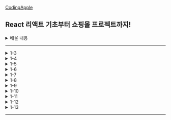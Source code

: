 [CodingApple](https://online.codingapple.com/course/react-basic/)

## React 리액트 기초부터 쇼핑몰 프로젝트까지!
<details>
<summary>배울 내용</summary>

    – class 문법 없이 개발하는 2020스타일 easy-mode 리액트

    – 컴포넌트, Props, State를 이용한 웹앱 개발

    – 리액트로 HTML 모듈화해서 개발하는 법

    – JSX for 반복문, 이벤트 핸들러 등 어떻게 쓰는지 정확히 알려줌

    – 리액트 CLI로 프로젝트 생성, 관리, 빌드하는 법

    – Redux와 context API로 데이터 관리

    – Ajax 등으로 서버 API 요청하는 법 (을 배울 텐데 Ajax가 뭔지 모르니까 그것부터)

    – 라우터로 페이지 나누기

    – 리액트에서 CSS 스타일링 잘하는 법 (styled component, SASS)

    – import/destructuring/arrow function 등 필요한 ES6 문법들

    – 스마트폰에 설치 가능한 Progressive Web App으로 리액트사이트 발행하기

    – (포트폴리오 자랑용) github pages를 이용해 사이트 발행

</details>

-----

<details>
<summary>1-3</summary>
JSX를 이용해 HTML 페이지 제작해보는 건 처음이겠죠

    - 리액트에서 class=""를 넣고 싶다면 className=""

    - 데이터바인딩 var data = '안녕하세요'; <div>{ data }</div>
      -> { } 꼭 중괄호 안에

    - <div style = {{ color : 'blue', fontSize : '30px' }}>글씨</div>
      -> {속성명 : '속성값} 대쉬(-) 불가능, 붙여쓰고 앞글자를 대문자로 치환

</details>

<details>
<summary>1-4</summary>
중요한 데이터는 변수 말고 리액트 state로 만들랬죠

    - state를 쓰는 이유
      -> 변수가 변경될 때 자동으로 관련된 HTML을 재렌더링되게 만들고 싶어서
      -> 수정사항이 자동으로 웹페이지에 스무스~하게 반영되게 만들고 싶어서

    - let [a, b] = useState('ㅇㅇㅇㅇ');
      -> a : 실제 저장할 데이터, b : 저장할 데이터를 변결시킬 함수
      -> 데이터바인딩 가능 <h3>{a}</h3> => <h3>ㅇㅇㅇㅇ<h3>
      -> Array, Object 가능 let [a, b] = useState(['ㅇㅇ', 'ㄴㄴ']);

</details>

<details>
<summary>1-5</summary>
버튼에 기능 개발을 해보자 & 리액트 state 변경하는 법

    - 리액트에서 특정 HTML 요소를 클릭했을 때 자바스크립트를 실행하고 싶으면
      -> <div onClick = { 실행할 함수 }>
      -> Click이 대문자, {} 중괄호 사용, 그냥 코드가 아닌 함수를 적어야 함
      -> ex) <div onClick = { 함수이름 }>
             <div onClick = { function(){ 실행할 코드 } }>
             <div onClick = { () => { 실행할 코드 } }>

    - state는 변수와는 다르게 값을 변경할 때 지정된 변경 함수를 써야 함
      -> ㅇㅇ변경(대체할 데이터) 
      -> ex) <span>👍</span> 을 눌렀을 때 따봉이라는 state를 1 증가하려면 어떻게 해야할까요?
             <span onClick = { { () => { 따봉변경(따봉 + 1) } } }>

</details>

<details>
<summary>1-6</summary>
숙제 해설 : 블로그 글 수정버튼 만들기

    - 원래 자바스크립트 내에서 array나 object 자료형은 = 등호로 복사하면 각각 별개의 자료형이 생성되는게 아니라 값을 공유함
      -> ex) var data1 = [1, 2, 3]; var data2 = data1;
         => data1과 data2는 각각 [1, 2, 3]을 별개로 저장하는 게 아닌 똑같은 값을 공유함
         => data1을 변경하면 data2도 자동으로 변경됨
      -> state도 = 등호를 이용해서 복사하면 문제가 일어나기 때문에 완전히 개별 복사본을 만들어주는 카피를 해야 함
         => ex) var 새로운array = [...원본array]
         => function 제목바꾸기() {
                var newArray = [...글제목];
                newArray[0] = '여자코트 추천';
                글제목변경( newArray );
            } 

</details>

<details>
<summary>1-7</summary>
React Component : 많은 div들을 한 단어로 줄이고 싶은 충동이 들 때

    - return () 안에 HTML을 넣을 때 태그 2개를 평행하게 넣을 수 없음
      -> 굳이 쓰고 싶다면
         <div>
            <div></div>
            <div></div> 
         </div>

    - Component : 리액트에서 제공하는 긴 HTML을 한 단어로 깔끔하게 치환해서 넣을 수 있는 문법
      -> 함수 만들 듯, 변수 만들 듯 한 단어로 치환해서 원하는 곳에 꽂아넣을 수 있음
    
    - 방법
      1. function을 이용해서 함수를 하나 만들기
      2. 그 함수 안에 return() 안에 원하는 HTML을 담기
      3. 원하는 곳에서 <Modal></Modal> 이라고 사용했을 때 축약한 HTML이 등장
      -> 축약한 HTML 덩어리를 Component 라고 칭함
      -> ex)
         function App (){
            return (
                <div>
                    HTML 잔뜩있는 곳
                    ...
                    <Modal></Modal>
                </div>
            )
         }

         function Modal(){
             return (
                 <div className="modal">
                    <h2>제목</h2>
                    <p>날짜</p>
                    <p>상세내용</p>
                 </div>
            )
         }
        
    - Component의 특징
      -> Component 이름 지을 땐 보통 영어 대문자로 시작
      -> return() 안에 태그들이 평행하게 여러 개 들어갈 수 없음 ex) <div>, <></>
      -> Component 위치는 보통 funcion App(){} 와 나란히 만듦
         -> 보통 컴포넌트 안에다가 컴포넌트를 만들진 않기 때문
      -> Component 안에 미리 만들어둔 Component 집어넣기도 가능

    - 어떤 HTML들을 Component 만드는게 좋을까
      -> 사이트에 반복해서 출현하는 HTML 덩어리들
      -> 내용이 자주 변경될 것 같은 HTML의 한 부분
      -> 다른 페이지를 만들 때
      -> 다른 팀원과 협업할 때 웹페이지를 컴포넌트 단위로 작업 분배

    - Component 단점
      -> HTML을 깔끔하게 쓰려고 함수 자체를 많이 만드는 것 자체로 관리가 힘듦
      -> <Modal>이라는 컴포넌트가 App(){} 안에 있는 state를 사용하고 싶을 때,
         그냥 바로 쓸 수 없음
         => props라는 문법을 이용해 state를 <Modal>까지 전해줘야 사용 가능

</details>

<details>
<summary>1-8</summary>
클릭하면 동작하는 UI (모달창) 만드는 법

    - 리액트는 중괄호 내에서 if문을 사용할 수 없어서 삼항연산자를 사용해야 함
      -> 조건식 ? 조건식 참일 때 실행할 코드 : 조건식 거짓일 때 실행할 코드 

</details>

<details>
<summary>1-9</summary>
map : 많은 div들을 반복문으로 줄이고 싶은 충동이 들 때

    - 반복문도 {중괄호} 안에서 { for (){} } 이렇게 넣을 수 있지않을까 생각할 수 있지만 {중괄호} 안에는 변수, 함수만 입력 가능함
      -> 중괄호 안에서 쓸 수 있는 map이란 반복문 이용
    
    - 방법
      ex1) 
      var 어레이 = [2, 3, 4];
      어레이.map(function(){
      });
        => 모든 array에 붙일 수 있으며 소괄호 안에 콜백 함수 하나 넣는 게 기본, map 안의 코드가 어레이 자료의 갯수만큼 실행됨(ex1에서 3번)

      ex2)
      var 어레이 = [2, 3, 4];
      어레이.map(function(a){
        return a * 10
      });
        => 콜백 함수 소괄호 안에 파라미터를 아무 이름이나 입력해주면(ex2에서 a), a라는 파라미터가 어레이 안에 있던 모든 자료를 하나씩 출력해주는 역할을 함 => [20, 30, 40]이 됨

      ex3)
      var 어레이 = [2, 3, 4];
      var newArray = 어레이.map(function(a){
          return a * 10
      });
        => 참고로 map 함수는 원본 자료형을 변형시키지 않아서 보통 새로운 변수에 담아서 사용함
           newArray에는 [20,30, 40], 원래 어레이에는 [2, 3, 4]
      
    - JSX 안에서 map으로 반복문을 돌리고 싶으면
      1. 원하는 자료에다가 map을 붙이면 그 자료 갯수만큼 반복문 돌리기 가능
      2. 반복을 원하는 HTML을 return 안에 적으면 끝

      ex)
      <div>
        ~~~HTML 잔뜩~~~
        ...
        { 글제목.map(function(){      
            return (<div>안녕</div>)
        }) }
      </div>
        => 현재 글제목 array에는 3개의 데이터가 들어있으니 실행해보면 div도 3개가 남음
    
    - 반복된 HTML에 각각 다른 내용을 부여하고 싶다면
      ex)
      <div>
        ~~~HTML 잔뜩~~~
        ...
        { 글제목.map(function(a){
            return (
                <div className="list">
                  <h3>{ a }</h3>
                  ~~~HTML 잔뜩~~~
                </div>
            )
        }) }
      </div>
        
        -> 반복된 HTML 안에 onClick = {} 이런 거 넣어도 잘 작동함

    - 일반 for 반복문을 사용하고 싶다면
      -> 따로 함수를 만들어서 사용해야 함
      1. 따로 일반 함수를 만들고
      2. 함수 안에 HTML을 담을 array 자료를 하나 생성
      2. 함수 안에서 for 반복문을 이용해 array 내에 HTML을 추가
      4. 완성된 array를 return
      5. 함수를 원하는 곳에 { 함수명() } 데이터바인딩

      ex)
      function 반복된UI(){
        var 어레이 = [];
        for (var i = 0; i < 3; i++) {
            어레이.push(<div>안녕</div>)
        }
        return 어레이
      }
      return (
        <div>
            ~~~HTML 잔뜩~~~
            { 반복된UI() }
        </div>
      )

</details>

<details>
<summary>1-10</summary>
props : 자식이 부모의 state를 가져다쓰고 싶을 땐 말하고 쓰셔야합니다

    - props를 사용하는 이유
      -> 1-7에서 App이라는 컴포넌트 안에 <Modal> 이라는 컴포넌트를 만듦
         App : 부모 컴포넌트 Modal : 자식 컴포넌트
         자식 컴포넌트가 부모 컴포넌트 안에 있던 state를 가져다 쓰고 싶을 때!
         props라는 문법으로 state를 전송한 뒤에 {props.state이름} 

    - 방법
      1. <자식컴포넌트 전송할 이름 = { state명 }> 이렇게 사용한 후
      2. 자식컴포넌트 선언하는 function 안에 파라미터를 하나 만들어주기
      
      ex) 글제목이라는 부모 컴포넌트의 state를 자식 컴포넌트에 전송해보기
      funtion App() {
          let [글제목, 글제목변경] = useState(['aa', 'bb', 'cc']);
          return(
              <div>
                ...
                <Modal 글제목 = {글제목}></Modal>
              </div>
          )
      }
      function Modal(props){
          return(
              <div className="modal">
                <h2>제목 { props.글제목[0] }</h2>
                <p>날짜</p>
                <p>상세내용</p>
              </div>
          )
      }
      -> 1. <Mdoal 전송할이름 = {state명}> 이렇게 원하는 state를 적어주면 전송됨
         2. function Modal(props){} 이렇게 쓰면 전송된 props 사용 가능
         
         => 무한대 전송 가능
         => props라는 파라미터에는 전송한 모든 props 데이터가 들어가있음
            props.글제목 이런 식으로 원하는 것만 꺼내서 쓰면 됨
         => props 전송할 때 꼭 {} 중괄호로 전송해야 하는 건 아님
            <Modal 글제목 = {변수명}> 변수명을 넣고 싶으면 중괄호
            <Modal 글제목 = "강남우동맛집"> 일반 텍스트를 전송하고 싶으면 따옴표

</details>

<details>
<summary>1-11</summary>
(UI 제작 패턴) props를 응용한 상세페이지 만들기

    - 글말고 따로 버튼 3개를 만들어서 한번 개발해봅시다
      각각 버튼을 누르면 각각 다른 제목의 모달 제목이 떠야함
      -> 1. 일단 버튼 3개 만들기
         2. 각각 버튼을 누르면 글제목이 수정되어야 함
            Modal이라는 컴포넌트 안에 제목 부분을 props.글제목[누른제목] 으로 수정
            => 누른제목 이라는 변수가 0이면 0번째 제목이 뜬다
         3. App 안에 누른제목이라는 변수를 state로 만들기 (기본값 0)
            => 몇번째 글제목을 눌렀는지의 정보를 보관하는 곳
         4. 모달창 안에 props.글제목[props.누른제목]으로 수정
            <Modal 글제목 = {글제목} 누른제목 = {누른제목}></Modal>으로 수정
            => 부모가 가진 state를 쓰려면 props로 신고하고 써야하기 때문
               <Modal>이라는 태그 안에서 원하는 이름의 props를 전송하고
               Modal 안에서 props.이름 이런 식으로 써야 함
         => 모달창은 누른제목이라는 state의 숫자에 따라서 제목이 변경됨
    
    - 버튼을 눌렀을 때 state를 변경하려면?
      ex) 
      <button onClick={()=>{ 누른제목변경(0) }}>버튼1</button>
      <button onClick={()=>{ 누른제목변경(1) }}>버튼2</button>   
      <button onClick={()=>{ 누른제목변경(2) }}>버튼3</button>

    - 이제 직접 <h3> 글제목부분에 가서 누르면 state가 변경되게 만들자 (반복문)
      ex)
      {
          글제목.map(function(a){
              return(
                  <div className = "list">
                    <h3 onClick = { () => { 누른제목변경(0) } }>{ a } ~~html~~ </h3>
                  </div>
              )
          })
      }
      -> <button onClick={()=>{ 누른제목 = 0 }}>버튼1</button> 처럼 작성하면 에러
         => state를 변경할 땐 state 변경함수를 사용해야 하고, 등호를 사용하면 안 됨
      -> 클릭했을 때 동작하게 하기 위해 onClick 안에 state 변경함수 삽입
         대충 0이라고 넣었기 때문에 현재는 어떤 제목을 누르던 state가 0으로 변경 됨
    
    - 0이 아니라 각각 제목들마다 누른제목변경(0), 누른제목변경(1) ~~ 이 되도록 해보자
      ex)
      {
          글제목.map(function(a, i){
              return(
                  <div className = "list">
                    <h3 onClick = { () => { 누른제목변경(i) } }>{ a } ~~html~~ </h3>
                  </div>
              )
          })
      }
      -> map 반복문을 쓸 때 다른 파라미터를 뒤에 추가해주면 됨
         i =  반복문이 돌면서 0, 1, 2, 3 ~~ 이렇게 하나씩 증가하는 정수를 뜻함
    
    - 결론
      1. state 하나 만들고
      2. state가 ~~상태면 UI를 ~~이렇게 보여주세요~ 라고 코드 작성
      3. 필요하면 버튼을 누르거나 할 땐 state를 ~~이렇게 바꿔주세요~ 추가

</details>

<details>
<summary>1-12</summary>
input 다루기 1 : 사용자가 입력한 글을 변수에 저장하는 법

    - 사용자가 input에 입력한 데이터는 중요한 데이터이기 때문에 state에 저장해서 쓰는 게 일반적
      ex) let[입력값, 입력값변경] = useState('');

    - 사용자가 input에 입력한 값 알아내는 법
      ex)
      let[입력값, 입력값변경] = useState('');

      return(
          <div>
            ~~~HTML잔뜩~~~
            <input onChange = { (e) => { console.log(e.target.value) } }/>
          </div>
      )
      -> input에 onChange 이벤트핸들러를 달고 자바스크립트 문법을 쓰면 됨
         onChange : input에 무언가를 입력할 때마다 특정 함수를 동작시킴
         e.target : '지금 이벤트가 동작하는 HTML 요소', 자바스크립트 문법 (input 태그 등)
         .value : 그 HTML(input 등)에 유저가 입력한 값

    - input에 뭔가를 입력할 때마다 input에 입력된 값을 state에 저장하는 법
      ex)
      let[입력값, 입력값변경] = useState('');

      return(
          <div>
            ~~~HTML잔뜩~~~
            <input onChange = { (e) => { 입력값변경(e.target.value) } }/>
          </div>
      )

</details>

<details>
<summary>1-13</summary>
input 다루기 2 : 블로그 글발행 기능 만들기

    1. 글을 적을 수 잇는 UI가 하나 필요하고
    2. 버튼을 눌렀을 때 글이 하나 추가되게 만들어야 함

    - 1. 글적을 수 있는 UI부터 디자인해보자
      ex)
      <div>
        HTML 잔뜩 있는 곳
        <div className="publish">
          <input />
          <button>저장</button>
        </div>
      </div>
      
    - 2. 글 적고 저장 버튼을 누르면 게시물이 4개 되어야 함
      -> 1. 일단 사용자가 input에 뭔가를 입력하면 입력한 값을 state로 저장
         2. 버튼을 누르면 그 state를 [글제목이라는 state] 어레이의 뒤에 하나 추가
            => 리액트에선 state를 변경하면 그것과 관련된 HTML도 재렌더링 됨

         => 1. 사용자가 input에 뭔가를 입력하면 입력한 값을 state에 저장하려면
            ex)
            let [입력값, 입력값변경] = useState('');
            
            return(
                <div>
                  ~~~HTML잔뜩~~~
                  <div>
                    <input onChange = { (e) => { 입력값변경(e.target.value) } }/>
                    <button>저장</button>
                  </div>
                </div>
            )
            
         => 2. 버튼을 누르면 입력값 state를 [글제목] state에 추가할 것
            ex)
            let [입력값, 입력값변경] = useState('');
            
            return(
                <div>
                  ~~~HTML잔뜩~~~
                  <div>
                    <input onChange = { (e) => { 입력값변경(e.target.value) } }/>
                    <button onClick = { () => {
                        let arrayCopy = [...글제목];
                        arrayCopy.unshift(입력값);
                        글제목변경(arrayCopy)
                    } }>저장</button>
                  </div>
                </div>
            )
            -> 글제목이라는 state를 수정해서 글제목변경() 안에다가 집어 넣어야 함
               unshift() : array의 맨 앞 자료를 하나 추가
               글제목이라는 state는 직접 수정하면 안 되기 때문에
               1. 글제목을 복사해서 arrayCopy라는 카피본을 하나 만들고
               2. 그걸 수정하고
               3. 그걸 새로운 글제목 state가 되도록 입력

</details>

-----